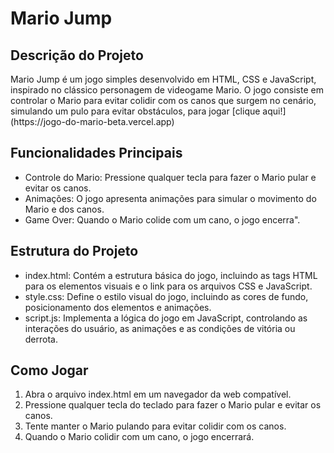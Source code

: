 <h1>Mario Jump</h1>

 <h2>Descrição do Projeto</h2>
    Mario Jump é um jogo simples desenvolvido em HTML, CSS e JavaScript, inspirado no clássico personagem de videogame Mario. O jogo consiste em controlar o Mario para evitar colidir com os canos que surgem no cenário, simulando um pulo para evitar obstáculos, para jogar [clique aqui!](https://jogo-do-mario-beta.vercel.app)
        
<h2>Funcionalidades Principais</h2>
        <ul>
            <li>Controle do Mario: Pressione qualquer tecla para fazer o Mario pular e evitar os canos.</li>
            <li>Animações: O jogo apresenta animações para simular o movimento do Mario e dos canos.</li>
            <li>Game Over: Quando o Mario colide com um cano, o jogo encerra".</li>
        </ul>
        
<h2>Estrutura do Projeto</h2>
    <ul>
        <li>index.html: Contém a estrutura básica do jogo, incluindo as tags HTML para os elementos visuais e o link para os arquivos CSS e JavaScript.</li>
        <li>style.css: Define o estilo visual do jogo, incluindo as cores de fundo, posicionamento dos elementos e animações.</li>
        <li>script.js: Implementa a lógica do jogo em JavaScript, controlando as interações do usuário, as animações e as condições de vitória ou derrota.</li>
    </ul>
    
<h2>Como Jogar</h2>
    <ol>
        <li>Abra o arquivo index.html em um navegador da web compatível.</li>
        <li>Pressione qualquer tecla do teclado para fazer o Mario pular e evitar os canos.</li>
        <li>Tente manter o Mario pulando para evitar colidir com os canos.</li>
        <li>Quando o Mario colidir com um cano, o jogo encerrará.</li>
    </ol>
